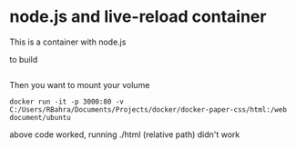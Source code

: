 # node.js and live-reload container

This is a container with node.js

to build
```

```


Then you want to mount your volume


```
docker run -it -p 3000:80 -v C:/Users/RBahra/Documents/Projects/docker/docker-paper-css/html:/web document/ubuntu
```

above code worked, running ./html (relative path) didn't work